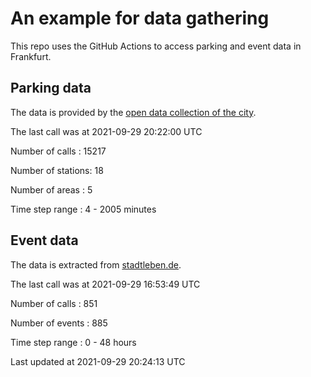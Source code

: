 # An example for data gathering

This repo uses the GitHub Actions to access parking and event data in Frankfurt.

## Parking data
The data is provided by the [open data collection of the city](https://www.offenedaten.frankfurt.de/).

The last call was at 2021-09-29 20:22:00 UTC

Number of calls   : 15217

Number of stations:    18

Number of areas   :     5

Time step range   :     4 -  2005 minutes


## Event data
The data is extracted from [stadtleben.de](https://stadtleben.de/frankfurt/).

The last call was at 2021-09-29 16:53:49 UTC

Number of calls   : 851

Number of events  : 885

Time step range   :   0 -  48 hours


Last updated at 2021-09-29 20:24:13 UTC
